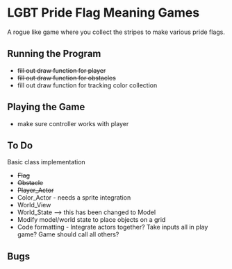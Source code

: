 # LGBT Pride Flag Meaning Games
A rogue like game where you collect the stripes to make various pride flags.

## Running the Program
* ~~fill out draw function for player~~
* ~~fill out draw function for obstacles~~
* fill out draw function for tracking color collection  

## Playing the Game
* make sure controller works with player

## To Do
Basic class implementation
* ~~Flag~~
* ~~Obstacle~~
* ~~Player_Actor~~
* Color_Actor - needs a sprite integration
* World_View
* World_State --> this has been changed to Model
* Modify model/world state to place objects on a grid
* Code formatting - Integrate actors together? Take inputs all in play game? Game should call all others?


## Bugs

